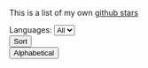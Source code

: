 
<p>This is a list of my own <a href="https://github.com/rrickgauer?tab=stars">github stars</a></p>


<div class="d-flex justify-content-between">

  <div class="d-flex align-items-center">
    <span class="mr-2 font-weight-bold">Languages:</span>
    <select id="select-languages" class="form-control" onchange="filterItems()">
      <option value="all">All</option>
    </select>
  </div>

  <div class="dropdown dropdown-sort">
    <button class="btn btn-secondary dropdown-toggle" type="button" data-toggle="dropdown">
      Sort
    </button>
    <div class="dropdown-menu dropdown-options">
      <!-- <h6 class="dropdown-header">Dropdown header</h6> -->
      <button class="dropdown-item" type="button" data-sort-option="alphabetical" onclick="sortItems(this)">Alphabetical</button>
    </div>
  </div>
  
</div>

<div id="stars" class="mt-3"></div>


<script>
  const API    = 'https://api.github.com/users/rrickgauer/starred';
  const link   = 'https://api.github.com/user/22210580/starred?page=2'
  var links    = [];
  var lastPage = 1;

  var languages = [];

  $(document).ready(function() {
    getStars();
  });

  function getStars() {
    $.getJSON(API, function(response, status, xhr) {
      // displayStars(response);
      getLastPage(xhr.getResponseHeader("link"));
      loadLinks();
      getStarsData();
      
    });
  }

  function displayStars(stars) {
    var html = '';
    for (var count = 0; count < stars.length; count++) {
      html += getCardHtml(stars[count]);

      var language = stars[count].language;

      if (!languages.includes(language))
        languages.push(language);
    }

    $("#stars").append(html);
  }



  function getCardHtml(star) {
    var html = '<div class="card"><div class="card-body">';

    // title
    html += '<div class="card-title h4 font-weight-bold">';
    html += '<a href="' + star.owner.html_url + '">' + star.owner.login + '</a>'; // owner
    html += ' / ';
    html += '<a href="' + star.html_url + '" class="repo-title">' + star.name + '</a></div>';         // repo

    // description
    html += '<p class="card-text">' + star.description + '</p>';

    // footer
    html += '<div class="d-flex align-items-center">';
    html += '<span class="badge badge-secondary badge-language mr-4" data-language="' + star.language + '">' + star.language + '</span>';                              // language
    html += '<span class="mr-4"><i class="bx bx-star"></i><span class="ml-1">' + star.stargazers_count + '</span></span>';   // number of stars
    html += '<span class="mr-4"><i class="bx bx-git-repo-forked"></i><span class="ml-1">' + star.forks + '</span></span>';   // number of forks
    html += '</div>';

    // end card-body and card
    html += '</div></div>'; 

    return html;
  }


  function getLastPage(link) {
    var ar = link.split(",");          // Split on commas
    ar[1] = ar[1].trim();
    var newPage = ar[1].split("=");
    lastPage = parseInt(newPage[1].charAt(0));
  }

  function loadLinks() {
    for (var count = 1; count <= lastPage; count++) {
      var newLink = 'https://api.github.com/user/22210580/starred?page=' + count.toString();
      links.push(newLink);
    }
  }

  function getStarsData() {

    var data = {
      Authorization: "token d5df00aa6482edcc03d419de2e660d90e6c25fbb",
    }

    for (var count = 0; count < links.length; count++) {
      $.getJSON(links[count], data, function(response) {
        displayStars(response);
      });
    }

    setTimeout(function(){ 
      getListOfLanguages();
    }, 3000);

  }

  function getListOfLanguages() {
    // sort list
    // languages.sort(function (a, b) {
    //   return (a.toUpperCase() < b.toUpperCase()) ? -1 : 1;
    // });

    languages.sort();

    // generate html
    var html = '';
    for (var count = 0; count < languages.length; count++) {
      html += '<option value="' + languages[count] + '">' + languages[count] + '</option>';
    }


    $("#select-languages").append(html);
  }


  function sortItems(btn) {

    var cards = $(".card");


    cards.sort(function (a, b) {
      var textA = $(a).find('.repo-title').text().toUpperCase();
      var textB = $(b).find('.repo-title').text().toUpperCase();
      return (textA < textB) ? -1 : 1;
    });

    $("#stars").html(cards);

  }

  function filterItems() {
    var selectedOption = $('#select-languages').val();

    if (selectedOption == 'all') {
      $(".card").show();
      return;
    }

    $(".card").hide();
    $(".card .badge-language[data-language='" + selectedOption + "']").closest('.card').show();

  }


    </script>